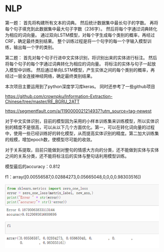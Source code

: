 # NLP
第一题：
首先将构建所有文本的词典。
然后统计数据集中最长句子的字数。
再将每个句子填充到此数据集中最大句子字数（236字）。
然后将每个字通过词典转化为相应的词向量。
通过双向LSTM模型，对每个字生成每个类别的概率，再经过CRF，确定最终类别结果。
整个训练过程是将一个句字的每一个字输入模型训练，输出每一个字的类别。



第二题：
首先对每个句子行进中文实体识别，将识别出来的实体进行标注。
然后将每个句子的每个字通过词典转化为相应的词向量。
将标注的实体与句子一起放入模型中训练。
然后通过单向LSTM模型，产生实体之间的每个类别的概率，再经过一层全连接神经网络，确定最终类别结果。



本次项目主要运用到了python深度学习库keras。
同时还参考了一些github项目

https://github.com/crownpku/Information-Extraction-Chinese/tree/master/RE_BGRU_2ATT

https://segmentfault.com/a/1190000021214937?utm_source=tag-newest


对于中文实体识别，目前的模型因为采用的小样本训练集来训练模型，所以实体识别的精度不是很高，可以从以下几个方面优化。第一，可以在转化词向量的过程中，使用一些已经训练好的转化模型，从而提高实体识别的精度。第二加大训练集的规模，增加epoch数，使模型尽可能的收敛。

对于关系提取，目前只能做到对整句的情感大方向的分类，还不能做到实体与实体之间的关系分类，还不能将标注后的实体与整句话利用模型训练。

模型最后的accuracy：0.812
        
f1：array([0.00556587,0.02884273,0.05665048,0,0,0,0.98303516])

![image](https://github.com/CloudySalvatore/NLP/blob/master/3301f7819eba5fe7a929d33527a5699.png)
